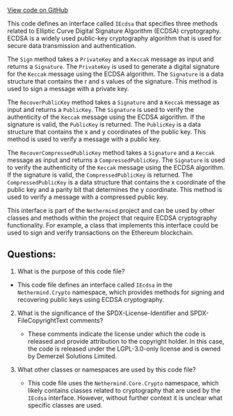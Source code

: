 [View code on GitHub](https://github.com/nethermindeth/nethermind/Nethermind.Crypto/IEcdsa.cs)

This code defines an interface called `IEcdsa` that specifies three methods related to Elliptic Curve Digital Signature Algorithm (ECDSA) cryptography. ECDSA is a widely used public-key cryptography algorithm that is used for secure data transmission and authentication. 

The `Sign` method takes a `PrivateKey` and a `Keccak` message as input and returns a `Signature`. The `PrivateKey` is used to generate a digital signature for the `Keccak` message using the ECDSA algorithm. The `Signature` is a data structure that contains the r and s values of the signature. This method is used to sign a message with a private key.

The `RecoverPublicKey` method takes a `Signature` and a `Keccak` message as input and returns a `PublicKey`. The `Signature` is used to verify the authenticity of the `Keccak` message using the ECDSA algorithm. If the signature is valid, the `PublicKey` is returned. The `PublicKey` is a data structure that contains the x and y coordinates of the public key. This method is used to verify a message with a public key.

The `RecoverCompressedPublicKey` method takes a `Signature` and a `Keccak` message as input and returns a `CompressedPublicKey`. The `Signature` is used to verify the authenticity of the `Keccak` message using the ECDSA algorithm. If the signature is valid, the `CompressedPublicKey` is returned. The `CompressedPublicKey` is a data structure that contains the x coordinate of the public key and a parity bit that determines the y coordinate. This method is used to verify a message with a compressed public key.

This interface is part of the `Nethermind` project and can be used by other classes and methods within the project that require ECDSA cryptography functionality. For example, a class that implements this interface could be used to sign and verify transactions on the Ethereum blockchain.
## Questions: 
 1. What is the purpose of this code file?
   - This code file defines an interface called `IEcdsa` in the `Nethermind.Crypto` namespace, which provides methods for signing and recovering public keys using ECDSA cryptography.

2. What is the significance of the SPDX-License-Identifier and SPDX-FileCopyrightText comments?
   - These comments indicate the license under which the code is released and provide attribution to the copyright holder. In this case, the code is released under the LGPL-3.0-only license and is owned by Demerzel Solutions Limited.

3. What other classes or namespaces are used by this code file?
   - This code file uses the `Nethermind.Core.Crypto` namespace, which likely contains classes related to cryptography that are used by the `IEcdsa` interface. However, without further context it is unclear what specific classes are used.